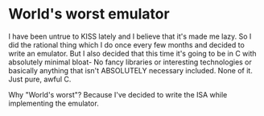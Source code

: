 # World's worst emulator
I have been untrue to KISS lately and I believe that it's made me lazy. So I 
did the rational thing which I do once every few months and decided to write
an emulator. But I also decided that this time it's going to be in C with
absolutely minimal bloat- No fancy libraries or interesting technologies
or basically anything that isn't ABSOLUTELY necessary included. None of it.
Just pure, awful C.

Why "World's worst"? Because I've decided to write the ISA while implementing
the emulator.
